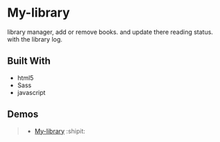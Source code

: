 # My-library

library manager, add or remove books. and update there reading status.
with the library log. 

## Built With

- html5
- Sass
- javascript

## Demos

> - [My-library](https://zakarya-mks.github.io/my-library/) :shipit:
